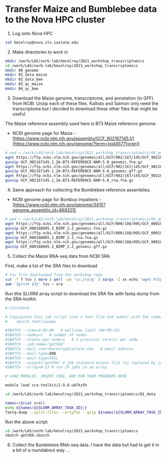 # Transfer Maize and Bumblebee data to the Nova HPC cluster

1. Log onto Nova HPC

```sh
ssh kmcelroy@nova.its.iastate.edu
```

2. Make directories to work in

```sh
mkdir /work/LAS/serb-lab/kmcelroy/2021_workshop_transcriptomics
cd /work/LAS/serb-lab/kmcelroy/2021_workshop_transcriptomics
mkdir 00_genome
mkdir 01_data_maize
mkdir 02_data_bee
mkdir 03_qc_maize
mkdir 04_qc_bee
```

3. Download the Maize genome, transcriptome, and annotation (in GFF) from NCBI. Unzip each of these files. Kallisto and Salmon only need the transcriptome but I decided to download these other files that might be useful.

The Maize reference assembly used here is B73 Maize reference genome.

* NCBI genome page for Maize - [https://www.ncbi.nlm.nih.gov/assembly/GCF_902167145.1/](https://www.ncbi.nlm.nih.gov/genome/?term=txid4577[orgn])

```sh
# pwd = /work/LAS/serb-lab/kmcelroy/2021_workshop_transcriptomics/00_genome
wget https://ftp.ncbi.nlm.nih.gov/genomes/all/GCF/902/167/145/GCF_902167145.1_Zm-B73-REFERENCE-NAM-5.0/GCF_902167145.1_Zm-B73-REFERENCE-NAM-5.0_genomic.fna.gz
gunzip GCF_902167145.1_Zm-B73-REFERENCE-NAM-5.0_genomic.fna.gz
wget https://ftp.ncbi.nlm.nih.gov/genomes/all/GCF/902/167/145/GCF_902167145.1_Zm-B73-REFERENCE-NAM-5.0/GCF_902167145.1_Zm-B73-REFERENCE-NAM-5.0_genomic.gff.gz
gunzip GCF_902167145.1_Zm-B73-REFERENCE-NAM-5.0_genomic.gff.gz
wget https://ftp.ncbi.nlm.nih.gov/genomes/all/GCF/902/167/145/GCF_902167145.1_Zm-B73-REFERENCE-NAM-5.0/GCF_902167145.1_Zm-B73-REFERENCE-NAM-5.0_rna.fna.gz
gunzip GCF_902167145.1_Zm-B73-REFERENCE-NAM-5.0_rna.fna.gz
```

4. Same approach for collecting the Bumblebee reference assemblies.

* NCBI genome page for Bombus impatiens - [https://www.ncbi.nlm.nih.gov/genome/3415?genome_assembly_id=468201]

```sh
# pwd = /work/LAS/serb-lab/kmcelroy/2021_workshop_transcriptomics/00_genome
wget https://ftp.ncbi.nlm.nih.gov/genomes/all/GCF/000/188/095/GCF_000188095.3_BIMP_2.2/GCF_000188095.3_BIMP_2.2_genomic.fna.gz
gunzip GCF_000188095.3_BIMP_2.2_genomic.fna.gz
wget https://ftp.ncbi.nlm.nih.gov/genomes/all/GCF/000/188/095/GCF_000188095.3_BIMP_2.2/GCF_000188095.3_BIMP_2.2_rna.fna.gz
gunzip GCF_000188095.3_BIMP_2.2_rna.fna.gz
wget https://ftp.ncbi.nlm.nih.gov/genomes/all/GCF/000/188/095/GCF_000188095.3_BIMP_2.2/GCF_000188095.3_BIMP_2.2_genomic.gff.gz
gunzip GCF_000188095.3_BIMP_2.2_genomic.gff.gz
```

5. Collect the Maize RNA-seq data from NCBI SRA

First, make a list of the SRA files to download

```sh
# tsv file downloaded from the workshop repo
cut -f 7 tsv | more | perl -pe 's/;/\n/g' | xargs -I xx echo "wget http://xx"
awk '{print $3}' tsv > sra
```

Run this SLURM array script to download the SRA file with fastq-dump from the SRA-toolkit.

```sh
#!/bin/bash

# Copy/paste this job script into a text file and submit with the command:
#    sbatch thefilename

#SBATCH --time=4:00:00   # walltime limit (HH:MM:SS)
#SBATCH --nodes=1   # number of nodes
#SBATCH --ntasks-per-node=1   # 1 processor core(s) per node
#SBATCH --job-name="getSRA"
#SBATCH --mail-user=kmcelroy@iastate.edu   # email address
#SBATCH --mail-type=END
#SBATCH --mail-type=FAIL
#SBATCH --output="getSRA" # job standard output file (%j replaced by job id)
#SBATCH --array=0-23 # run 24 jobs in an array

# LOAD MODULES, INSERT CODE, AND RUN YOUR PROGRAMS HERE

module load sra-toolkit/2.9.6-ub7kz5h

cd /work/LAS/serb-lab/kmcelroy/2021_workshop_transcriptomics/01_data

names=($(cat sra))
echo ${names[${SLURM_ARRAY_TASK_ID}]}
fastq-dump --split-files --origfmt --gzip ${names[${SLURM_ARRAY_TASK_ID}]}
```

Run the above script:
```sh
cd /work/LAS/serb-lab/kmcelroy/2021_workshop_transcriptomics
sbatch getSRA.sbatch
```

6. Collect the Bumblebee RNA-seq data. I have the data but had to get it in a bit of a roundabout way ...
